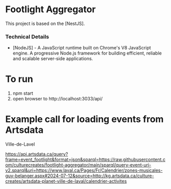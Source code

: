 # Footlight Aggregator

This project is based on the [NestJS].

### Technical Details

- [NodeJS] - A JavaScript runtime built on Chrome's V8 JavaScript engine.
  A progressive Node.js framework for building efficient, reliable and scalable server-side applications.

# To run

1. npm start
2. open browser to http://localhost:3033/api/

# Example call for loading events from Artsdata

Ville-de-Lavel

https://api.artsdata.ca/query?frame=event_footlight&format=json&sparql=https://raw.githubusercontent.com/culturecreates/footlight-aggregator/main/sparql/query-event-uri-v2.sparql&uri=https://www.laval.ca/Pages/Fr/Calendrier/zones-musicales-guy-belanger.aspx#2024-07-12&source=http://kg.artsdata.ca/culture-creates/artsdata-planet-ville-de-laval/calendrier-activites
